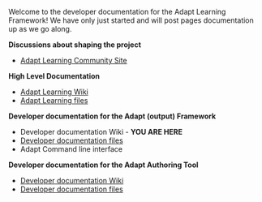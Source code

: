 Welcome to the developer documentation for the Adapt Learning Framework! We have only just started and will post pages documentation up as we go along.

**Discussions about shaping the project**
* [Adapt Learning Community Site](https://community.adaptlearning.org/)

**High Level Documentation**
* [Adapt Learning Wiki](https://github.com/adaptlearning/documentation/wiki)
* [Adapt Learning files](https://github.com/adaptlearning/documentation)

**Developer documentation for the Adapt (output) Framework**
* Developer documentation Wiki - **YOU ARE HERE**
* [Developer documentation files](https://github.com/adaptlearning/adapt_framework)
* Adapt Command line interface

**Developer documentation for the Adapt Authoring Tool**
* [Developer documentation Wiki](https://github.com/adaptlearning/adapt_authoring/wiki)
* [Developer documentation files](https://github.com/adaptlearning/adapt_authoring)
